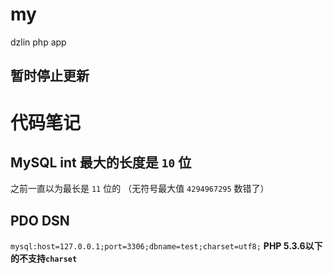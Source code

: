 # my 

dzlin php app

## 暂时停止更新

# 代码笔记

## MySQL int 最大的长度是 `10` 位

之前一直以为最长是 `11` 位的 （无符号最大值 `4294967295` 数错了）


## PDO DSN

`mysql:host=127.0.0.1;port=3306;dbname=test;charset=utf8;`
**PHP 5.3.6以下的不支持`charset`**
